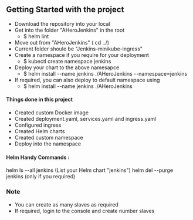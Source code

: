 
## Getting Started with the project ##

* Download the repository into your local
* Get into the folder "AHeroJenkins" in the root
   * $ helm lint
* Move out from "AHeroJenkins" ( cd ../)
* Current folder shoule be "Jenkins-minikube-ingress"
* Create a namespace if you require for your deployment
   * $ kubectl create namespace jenkins
* Deploy your chart to the above namesapce
   * $ helm install --name jenkins ./AHeroJenkins --namespace=jenkins
* If required, you can also deploy to default namespace using
   * $ helm install --name jenkins ./AHeroJenkins

#### Things done in this project ####
* Created custom Docker image
* Created deployment.yaml, services.yaml and ingress.yaml
* Configured ingress
* Created Helm charts
* Created custom namespace
* Deploy into the namespace

#### Helm Handy Commands : ####
helm ls --all jenkins (List your Helm chart "jenkins")
helm del --purge jenkins (only if you required)

### Note ###
* You can create as many slaves as required
* If required, login to the console and create number slaves
